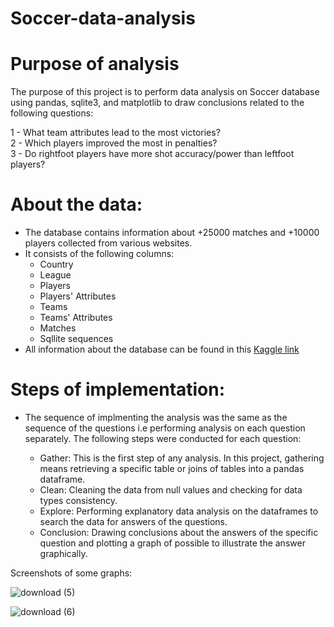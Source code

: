 # Soccer-data-analysis

# Purpose of analysis
The purpose of this project is to perform data analysis on Soccer database using pandas, sqlite3, and matplotlib to draw conclusions related to the following questions:

1 - What team attributes lead to the most victories?<br>
2 - Which players improved the most in penalties?<br>
3 - Do rightfoot players have more shot accuracy/power than leftfoot players?<br>

# About the data:
  
  * The database contains information about +25000 matches and +10000 players collected from various websites.
  * It consists of the following columns:
    * Country
    * League
    * Players
    * Players' Attributes
    * Teams
    * Teams' Attributes
    * Matches
    * Sqllite sequences
  * All information about the database can be found in this  [Kaggle link](https://www.kaggle.com/datasets/hugomathien/soccer?resource=download)

# Steps of implementation:
  
   * The sequence of implmenting the analysis was the same as the sequence of the questions i.e performing analysis on each question separately. The following steps           were conducted for each question:
        
        * Gather: This is the first step of any analysis. In this project, gathering means retrieving a specific table or joins of tables into a pandas dataframe.
        * Clean: Cleaning the data from null values and checking for data types consistency.
        * Explore: Performing explanatory data analysis on the dataframes to search the data for answers of the questions.
        * Conclusion: Drawing conclusions about the answers of the specific question and plotting a graph of possible to illustrate the answer graphically.

Screenshots of some graphs:

![download (5)](https://user-images.githubusercontent.com/106694589/219804764-c6904ae4-7759-4b13-8349-05ee1997a8ab.png)

![download (6)](https://user-images.githubusercontent.com/106694589/219804783-f1b86f40-4b30-406d-abb9-e7f0f2a86821.png)




      
